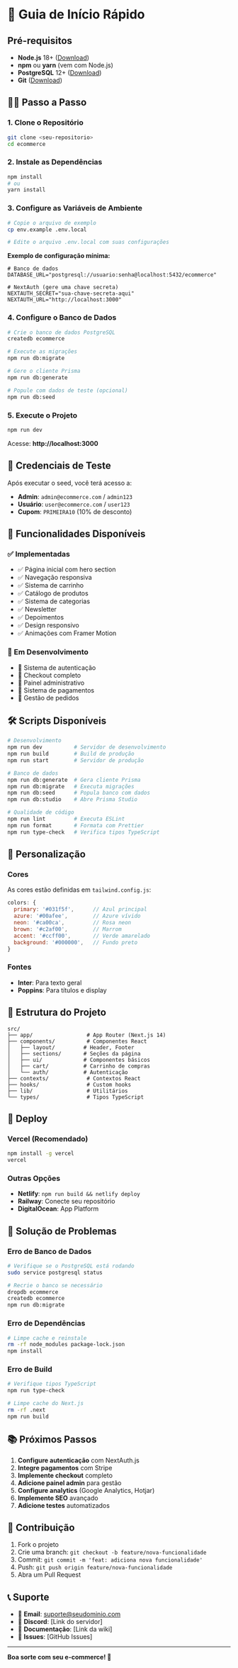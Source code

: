 # 🚀 Guia de Início Rápido

## Pré-requisitos

- **Node.js** 18+ ([Download](https://nodejs.org/))
- **npm** ou **yarn** (vem com Node.js)
- **PostgreSQL** 12+ ([Download](https://www.postgresql.org/download/))
- **Git** ([Download](https://git-scm.com/))

## 🏃‍♂️ Passo a Passo

### 1. Clone o Repositório

```bash
git clone <seu-repositorio>
cd ecommerce
```

### 2. Instale as Dependências

```bash
npm install
# ou
yarn install
```

### 3. Configure as Variáveis de Ambiente

```bash
# Copie o arquivo de exemplo
cp env.example .env.local

# Edite o arquivo .env.local com suas configurações
```

**Exemplo de configuração mínima:**

```env
# Banco de dados
DATABASE_URL="postgresql://usuario:senha@localhost:5432/ecommerce"

# NextAuth (gere uma chave secreta)
NEXTAUTH_SECRET="sua-chave-secreta-aqui"
NEXTAUTH_URL="http://localhost:3000"
```

### 4. Configure o Banco de Dados

```bash
# Crie o banco de dados PostgreSQL
createdb ecommerce

# Execute as migrações
npm run db:migrate

# Gere o cliente Prisma
npm run db:generate

# Popule com dados de teste (opcional)
npm run db:seed
```

### 5. Execute o Projeto

```bash
npm run dev
```

Acesse: **http://localhost:3000**

## 🔑 Credenciais de Teste

Após executar o seed, você terá acesso a:

- **Admin**: `admin@ecommerce.com` / `admin123`
- **Usuário**: `user@ecommerce.com` / `user123`
- **Cupom**: `PRIMEIRA10` (10% de desconto)

## 📱 Funcionalidades Disponíveis

### ✅ Implementadas
- ✅ Página inicial com hero section
- ✅ Navegação responsiva
- ✅ Sistema de carrinho
- ✅ Catálogo de produtos
- ✅ Sistema de categorias
- ✅ Newsletter
- ✅ Depoimentos
- ✅ Design responsivo
- ✅ Animações com Framer Motion

### 🚧 Em Desenvolvimento
- 🔄 Sistema de autenticação
- 🔄 Checkout completo
- 🔄 Painel administrativo
- 🔄 Sistema de pagamentos
- 🔄 Gestão de pedidos

## 🛠️ Scripts Disponíveis

```bash
# Desenvolvimento
npm run dev          # Servidor de desenvolvimento
npm run build        # Build de produção
npm run start        # Servidor de produção

# Banco de dados
npm run db:generate  # Gera cliente Prisma
npm run db:migrate   # Executa migrações
npm run db:seed      # Popula banco com dados
npm run db:studio    # Abre Prisma Studio

# Qualidade de código
npm run lint         # Executa ESLint
npm run format       # Formata com Prettier
npm run type-check   # Verifica tipos TypeScript
```

## 🎨 Personalização

### Cores
As cores estão definidas em `tailwind.config.js`:

```js
colors: {
  primary: '#031f5f',      // Azul principal
  azure: '#00afee',        // Azure vívido
  neon: '#ca00ca',         // Rosa neon
  brown: '#c2af00',        // Marrom
  accent: '#ccff00',       // Verde amarelado
  background: '#000000',   // Fundo preto
}
```

### Fontes
- **Inter**: Para texto geral
- **Poppins**: Para títulos e display

## 📁 Estrutura do Projeto

```
src/
├── app/                 # App Router (Next.js 14)
├── components/          # Componentes React
│   ├── layout/         # Header, Footer
│   ├── sections/       # Seções da página
│   ├── ui/             # Componentes básicos
│   ├── cart/           # Carrinho de compras
│   └── auth/           # Autenticação
├── contexts/            # Contextos React
├── hooks/               # Custom hooks
├── lib/                 # Utilitários
└── types/               # Tipos TypeScript
```

## 🚀 Deploy

### Vercel (Recomendado)

```bash
npm install -g vercel
vercel
```

### Outras Opções
- **Netlify**: `npm run build && netlify deploy`
- **Railway**: Conecte seu repositório
- **DigitalOcean**: App Platform

## 🐛 Solução de Problemas

### Erro de Banco de Dados
```bash
# Verifique se o PostgreSQL está rodando
sudo service postgresql status

# Recrie o banco se necessário
dropdb ecommerce
createdb ecommerce
npm run db:migrate
```

### Erro de Dependências
```bash
# Limpe cache e reinstale
rm -rf node_modules package-lock.json
npm install
```

### Erro de Build
```bash
# Verifique tipos TypeScript
npm run type-check

# Limpe cache do Next.js
rm -rf .next
npm run build
```

## 📚 Próximos Passos

1. **Configure autenticação** com NextAuth.js
2. **Integre pagamentos** com Stripe
3. **Implemente checkout** completo
4. **Adicione painel admin** para gestão
5. **Configure analytics** (Google Analytics, Hotjar)
6. **Implemente SEO** avançado
7. **Adicione testes** automatizados

## 🤝 Contribuição

1. Fork o projeto
2. Crie uma branch: `git checkout -b feature/nova-funcionalidade`
3. Commit: `git commit -m 'feat: adiciona nova funcionalidade'`
4. Push: `git push origin feature/nova-funcionalidade`
5. Abra um Pull Request

## 📞 Suporte

- 📧 **Email**: suporte@seudominio.com
- 💬 **Discord**: [Link do servidor]
- 📖 **Documentação**: [Link da wiki]
- 🐛 **Issues**: [GitHub Issues]

---

**Boa sorte com seu e-commerce! 🎉**






